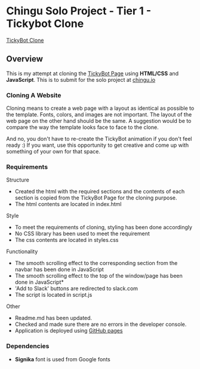 # Chingu Solo Project - Tier 1 - Tickybot Clone

[TickyBot Clone](https://itzmidinesh.github.io/)

## Overview
This is my attempt at cloning the [TickyBot Page](https://maknetaro.github.io/tickyBot/) using **HTML/CSS** and **JavaScript**. This is to submit for the solo project at [chingu.io](https://chingu.io)

### Cloning A Website

Cloning means to create a web page with a layout as identical as possible to 
the template. Fonts, colors, and images are not important. The layout of the 
web page on the other hand should be the same. A suggestion would be to 
compare the way the template looks face to face to the clone.

And no, you don't have to re-create the TickyBot animation if you don't 
feel ready :) If you want, use this opportunity to get creative and come up 
with something of your own for that space.

### Requirements

Structure
- Created the html with the required sections and the contents of each section is copied from the TickyBot Page for the cloning purpose.
- The html contents are located in index.html

Style
- To meet the requirements of cloning, styling has been done accordingly
- No CSS library has been used to meet the requirement
- The css contents are located in styles.css

Functionality
- The smooth scrolling effect to the corresponding section from the navbar has been done in JavaScript
- The smooth scrolling effect to the top of the window/page has been done in JavaScript*
- 'Add to Slack' buttons are redirected to slack.com
- The script is located in script.js

Other
- Readme.md has been updated.
- Checked and made sure there are no errors in the developer console.
- Application is deployed using [GitHub pages](https://itzmidinesh.github.io)

### Dependencies

- **Signika** font is used from Google fonts